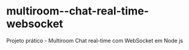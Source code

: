 # multiroom--chat-real-time-websocket
Projeto prático - Multiroom Chat real-time com WebSocket em Node js
